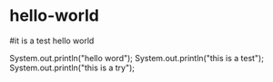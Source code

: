 # hello-world
#it is a test
hello world



System.out.println("hello word");
System.out.println("this is a test");
System.out.println("this is a try");



